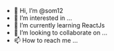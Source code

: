 - 👋 Hi, I’m @som12
- 👀 I’m interested in ...
- 🌱 I’m currently learning  ReactJs
- 💞️ I’m looking to collaborate on ...
- 📫 How to reach me ...

<!---
som12/som12 is a ✨ special ✨ repository because its `README.md` (this file) appears on your GitHub profile.
You can click the Preview link to take a look at your changes.
--->
